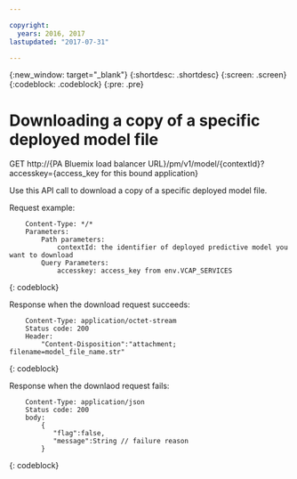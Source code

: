 ```yaml
---

copyright:
  years: 2016, 2017
lastupdated: "2017-07-31"

---
```


{:new_window: target="_blank"}
{:shortdesc: .shortdesc}
{:screen: .screen}
{:codeblock: .codeblock}
{:pre: .pre}

# Downloading a copy of a specific deployed model file


GET http://{PA Bluemix load balancer
URL}/pm/v1/model/{contextId}?accesskey={access_key for this bound
application}

Use this API call to download a copy of a specific deployed model
file.

Request example:

```
    Content-Type: */*
    Parameters:
        Path parameters:
            contextId: the identifier of deployed predictive model you want to download
        Query Parameters:
            accesskey: access_key from env.VCAP_SERVICES
```
{: codeblock}

Response when the download request succeeds:

```
    Content-Type: application/octet-stream
    Status code: 200
    Header:
        "Content-Disposition":"attachment; filename=model_file_name.str"
```
{: codeblock}

Response when the downlaod request fails:

```
    Content-Type: application/json
    Status code: 200
    body:
        {
           "flag":false, 
           "message":String // failure reason 
        }
```
{: codeblock}